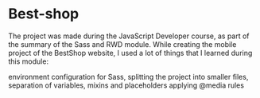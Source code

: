# Best-shop

The project was made during the JavaScript Developer course, as part of the summary of the Sass and RWD module. While creating the mobile project of the BestShop website, I used a lot of things that I learned during this module:

environment configuration for Sass,
splitting the project into smaller files,
separation of variables, mixins and placeholders
applying @media rules
